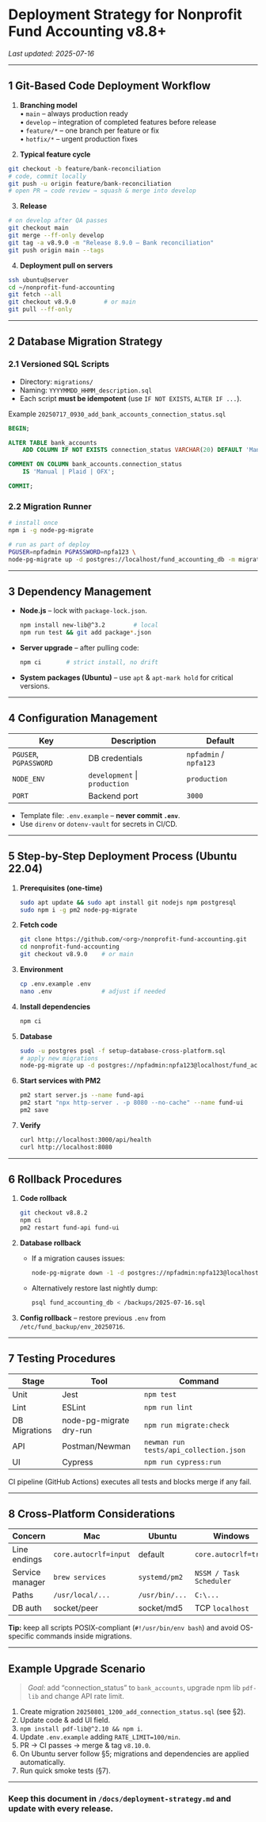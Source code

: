 # Deployment Strategy for Nonprofit Fund Accounting v8.8+

_Last updated: 2025-07-16_

---

## 1  Git-Based Code Deployment Workflow
1. **Branching model**  
   • `main` – always production ready  
   • `develop` – integration of completed features before release  
   • `feature/*` – one branch per feature or fix  
   • `hotfix/*` – urgent production fixes  

2. **Typical feature cycle**
```bash
git checkout -b feature/bank-reconciliation
# code, commit locally
git push -u origin feature/bank-reconciliation
# open PR → code review → squash & merge into develop
```

3. **Release**
```bash
# on develop after QA passes
git checkout main
git merge --ff-only develop
git tag -a v8.9.0 -m "Release 8.9.0 – Bank reconciliation"
git push origin main --tags
```

4. **Deployment pull on servers**
```bash
ssh ubuntu@server
cd ~/nonprofit-fund-accounting
git fetch --all
git checkout v8.9.0        # or main
git pull --ff-only
```

---

## 2  Database Migration Strategy

### 2.1 Versioned SQL Scripts
* Directory: `migrations/`
* Naming: `YYYYMMDD_HHMM_description.sql`
* Each script **must be idempotent** (use `IF NOT EXISTS`, `ALTER IF ...`).

Example `20250717_0930_add_bank_accounts_connection_status.sql`
```sql
BEGIN;

ALTER TABLE bank_accounts
    ADD COLUMN IF NOT EXISTS connection_status VARCHAR(20) DEFAULT 'Manual';

COMMENT ON COLUMN bank_accounts.connection_status
    IS 'Manual | Plaid | OFX';

COMMIT;
```

### 2.2 Migration Runner
```bash
# install once
npm i -g node-pg-migrate

# run as part of deploy
PGUSER=npfadmin PGPASSWORD=npfa123 \
node-pg-migrate up -d postgres://localhost/fund_accounting_db -m migrations
```

---

## 3  Dependency Management

* **Node.js** – lock with `package-lock.json`.  
  ```bash
  npm install new-lib@^3.2        # local
  npm run test && git add package*.json
  ```
* **Server upgrade** – after pulling code:  
  ```bash
  npm ci       # strict install, no drift
  ```
* **System packages (Ubuntu)** – use `apt` & `apt-mark hold` for critical versions.

---

## 4  Configuration Management

| Key | Description | Default |
|-----|-------------|---------|
| `PGUSER`, `PGPASSWORD` | DB credentials | `npfadmin` / `npfa123` |
| `NODE_ENV` | `development` \| `production` | `production` |
| `PORT` | Backend port | `3000` |

* Template file: `.env.example` – **never commit `.env`**.
* Use `direnv` or `dotenv-vault` for secrets in CI/CD.

---

## 5  Step-by-Step Deployment Process (Ubuntu 22.04)

1. **Prerequisites (one-time)**
   ```bash
   sudo apt update && sudo apt install git nodejs npm postgresql
   sudo npm i -g pm2 node-pg-migrate
   ```

2. **Fetch code**
   ```bash
   git clone https://github.com/<org>/nonprofit-fund-accounting.git
   cd nonprofit-fund-accounting
   git checkout v8.9.0    # or main
   ```

3. **Environment**
   ```bash
   cp .env.example .env
   nano .env              # adjust if needed
   ```

4. **Install dependencies**
   ```bash
   npm ci
   ```

5. **Database**
   ```bash
   sudo -u postgres psql -f setup-database-cross-platform.sql
   # apply new migrations
   node-pg-migrate up -d postgres://npfadmin:npfa123@localhost/fund_accounting_db -m migrations
   ```

6. **Start services with PM2**
   ```bash
   pm2 start server.js --name fund-api
   pm2 start "npx http-server . -p 8080 --no-cache" --name fund-ui
   pm2 save
   ```

7. **Verify**
   ```bash
   curl http://localhost:3000/api/health
   curl http://localhost:8080
   ```

---

## 6  Rollback Procedures

1. **Code rollback**
   ```bash
   git checkout v8.8.2
   npm ci
   pm2 restart fund-api fund-ui
   ```

2. **Database rollback**
   * If a migration causes issues:  
     ```bash
     node-pg-migrate down -1 -d postgres://npfadmin:npfa123@localhost/fund_accounting_db -m migrations
     ```
   * Alternatively restore last nightly dump:  
     ```bash
     psql fund_accounting_db < /backups/2025-07-16.sql
     ```

3. **Config rollback** – restore previous `.env` from `/etc/fund_backup/env_20250716`.

---

## 7  Testing Procedures

| Stage | Tool | Command |
|-------|------|---------|
| Unit   | Jest | `npm test` |
| Lint   | ESLint | `npm run lint` |
| DB Migrations | node-pg-migrate dry-run | `npm run migrate:check` |
| API   | Postman/Newman | `newman run tests/api_collection.json` |
| UI    | Cypress | `npm run cypress:run` |

CI pipeline (GitHub Actions) executes all tests and blocks merge if any fail.

---

## 8  Cross-Platform Considerations

| Concern | Mac | Ubuntu | Windows |
|---------|-----|--------|---------|
| Line endings | `core.autocrlf=input` | default | `core.autocrlf=true` |
| Service manager | `brew services` | `systemd/pm2` | `NSSM / Task Scheduler` |
| Paths | `/usr/local/...` | `/usr/bin/...` | `C:\...` |
| DB auth | socket/peer | socket/md5 | TCP `localhost` |

**Tip:** keep all scripts POSIX-compliant (`#!/usr/bin/env bash`) and avoid OS-specific commands inside migrations.

---

## Example Upgrade Scenario

> _Goal_: add “connection_status” to `bank_accounts`, upgrade npm lib `pdf-lib` and change API rate limit.

1. Create migration `20250801_1200_add_connection_status.sql` (see §2).
2. Update code & add UI field.
3. `npm install pdf-lib@^2.10 && npm i`.
4. Update `.env.example` adding `RATE_LIMIT=100/min`.
5. PR → CI passes → merge & tag `v8.10.0`.
6. On Ubuntu server follow §5; migrations and dependencies are applied automatically.
7. Run quick smoke tests (§7).

---

### **Keep this document in `/docs/deployment-strategy.md` and update with every release.**
